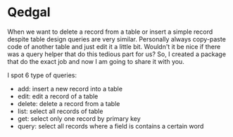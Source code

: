 # Qedgal
When we want to delete a record from a table or insert a simple record despite table design queries are very similar.
Personally always copy-paste code of another table and just edit it a little bit. Wouldn't it be nice if there was a
query helper that do this tedious part for us? So, I created a package that do the exact job and now I am going to share
it with you.

I spot 6 type of queries:

- add: insert a new record into a table
- edit: edit a record of a table
- delete: delete a record from a table
- list: select all records of table  
- get: select only one record by primary key  
- query: select all records where a field is contains a certain word   
